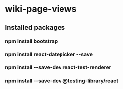 # wiki-page-views

## Installed packages

### npm install bootstrap
### npm install react-datepicker --save
### npm install --save-dev react-test-renderer
### npm install --save-dev @testing-library/react

